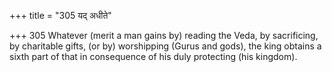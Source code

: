 +++
title = "305 यद् अधीते"

+++
305	Whatever (merit a man gains by) reading the Veda, by sacrificing, by charitable gifts, (or by) worshipping (Gurus and gods), the king obtains a sixth part of that in consequence of his duly protecting (his kingdom).